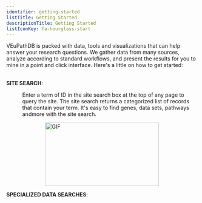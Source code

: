 ```yaml
---
identifier: getting-started
listTitle: Getting Started
descriptionTitle: Getting Started
listIconKey: fa-hourglass-start
---
```

<style>
p.indent {
    margin-left: 3em
}
</style>
VEuPathDB is packed with data, tools and visualizations that can help answer your research questions.  We gather data from many sources, analyze according to standard workflows, and present the results for you to mine in a point and click interface. Here's a little on how to get started:<br><br>

<b>SITE SEARCH</b>:<br>
   <p class="indent">Enter a term of ID in the site search box at the top of any page to query the site.  The site search returns a categorized list of records that contain your term.  It's easy to find genes, data sets, pathways andmore with the site search.<br>

   <div style="display: flex; justify-content: center; align-items: center">  
   <img width="300" height="168" src="{{ "/assets/images/resources_tools/Dowload-data-values-HQ.gif" | absolute_url }}" alt="GIF"></img>
   </div>
   </p>


<b>SPECIALIZED DATA SEARCHES</b>:<br>